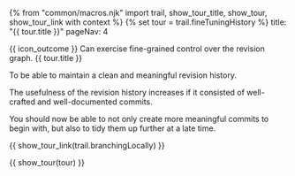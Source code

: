 {% from "common/macros.njk" import trail, show_tour_title, show_tour, show_tour_link with context %}
{% set tour = trail.fineTuningHistory %}
<frontmatter>
title: "{{ tour.title }}"
pageNav: 4
</frontmatter>

<span id="outcomes">{{ icon_outcome }} Can exercise fine-grained control over the revision graph.</span>
<span id="title">{{ tour.title }}</span>

<span class="d-none" id="destination">To be able to maintain a clean and meaningful revision history.</span>

<span class="d-none" id="motivation">The usefulness of the revision history increases if it consisted of well-crafted and well-documented commits.</span>

<span class="d-none" id="achievements">You should now be able to not only create more meaningful commits to begin with, but also to tidy them up further at a late time.</span>

<span id="next">{{ show_tour_link(trail.branchingLocally) }}</span>

<div id="body">

{{ show_tour(tour) }}
</div>

<div id="extras">
</div>